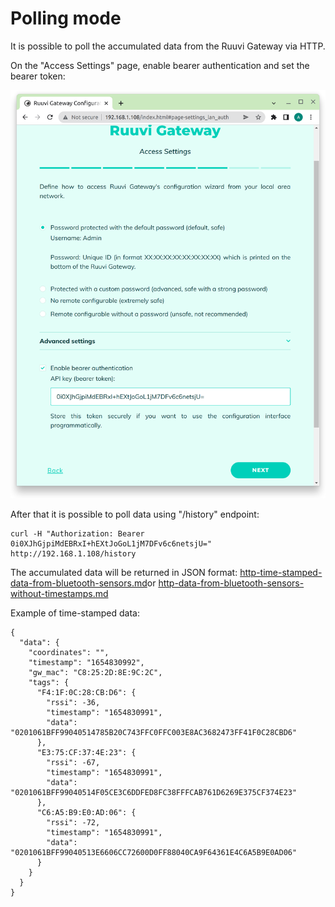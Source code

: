 # Polling mode

It is possible to poll the accumulated data from the  Ruuvi Gateway via HTTP.

On the "Access Settings" page, enable bearer authentication and set the bearer token:

![](<../.gitbook/assets/Screenshot from 2022-06-10 10-20-23.png>)

After that it is possible to poll data using "/history" endpoint:

```
curl -H "Authorization: Bearer 0i0XJhGjpiMdEBRxI+hEXtJoGoL1jM7DFv6c6netsjU=" http://192.168.1.108/history
```

The accumulated data will be returned in JSON format: [http-time-stamped-data-from-bluetooth-sensors.md](../data-formats/http-time-stamped-data-from-bluetooth-sensors.md "mention")or [http-data-from-bluetooth-sensors-without-timestamps.md](../data-formats/http-data-from-bluetooth-sensors-without-timestamps.md "mention")

Example of time-stamped data:

```
{
  "data": {
    "coordinates": "",
    "timestamp": "1654830992",
    "gw_mac": "C8:25:2D:8E:9C:2C",
    "tags": {
      "F4:1F:0C:28:CB:D6": {
        "rssi": -36,
        "timestamp": "1654830991",
        "data": "0201061BFF99040514785B20C743FFC0FFC003E8AC3682473FF41F0C28CBD6"
      },
      "E3:75:CF:37:4E:23": {
        "rssi": -67,
        "timestamp": "1654830991",
        "data": "0201061BFF99040514F05CE3C6DDFED8FC38FFFCAB761D6269E375CF374E23"
      },
      "C6:A5:B9:E0:AD:06": {
        "rssi": -72,
        "timestamp": "1654830991",
        "data": "0201061BFF99040513E6606CC72600D0FF88040CA9F64361E4C6A5B9E0AD06"
      }
    }
  }
}
```
